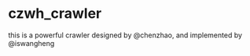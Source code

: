 czwh_crawler
============

this is a powerful crawler designed by @chenzhao, and implemented by @iswangheng